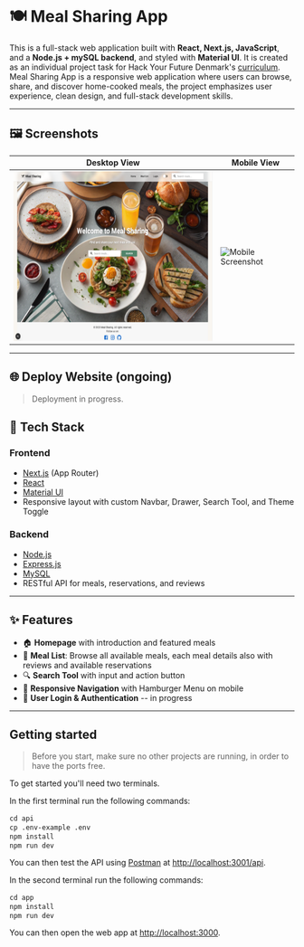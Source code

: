 # 🍽️ Meal Sharing App

This is a full-stack web application built with **React, Next.js, JavaScript**, and a **Node.js + mySQL backend**, and styled with **Material UI**. It is created as an individual project task for Hack Your Future Denmark's [curriculum](https://github.com/HackYourFuture-CPH/curriculum). Meal Sharing App is a responsive web application where users can browse, share, and discover home-cooked meals, the project emphasizes user experience, clean design, and full-stack development skills.

---

## 🖼️ Screenshots

| Desktop View                                                                | Mobile View                                       |
| --------------------------------------------------------------------------- | ------------------------------------------------- |
| <img src="./images/msawebsitess.png" alt="Desktop Screenshot" height="300"> | <img src="" alt="Mobile Screenshot" height="300"> |

---

## 🌐 Deploy Website (ongoing)

> Deployment in progress.

## 🔧 Tech Stack

### Frontend

- [Next.js](https://nextjs.org/) (App Router)
- [React](https://reactjs.org/)
- [Material UI](https://mui.com/)
- Responsive layout with custom Navbar, Drawer, Search Tool, and Theme Toggle

### Backend

- [Node.js](https://nodejs.org/)
- [Express.js](https://expressjs.com/)
- [MySQL](https://www.mysql.com/)
- RESTful API for meals, reservations, and reviews

---

## ✨ Features

- 🏠 **Homepage** with introduction and featured meals
- 🍛 **Meal List**: Browse all available meals, each meal details also with reviews and available reservations
- 🔍 **Search Tool** with input and action button
- 📱 **Responsive Navigation** with Hamburger Menu on mobile
- 🔐 **User Login & Authentication** -- in progress

---

## Getting started

> Before you start, make sure no other projects are running, in order to have the ports free.

To get started you'll need two terminals.

In the first terminal run the following commands:

```
cd api
cp .env-example .env
npm install
npm run dev
```

You can then test the API using [Postman](https://www.postman.com/) at [http://localhost:3001/api](http://localhost:3001/api).

In the second terminal run the following commands:

```
cd app
npm install
npm run dev
```

You can then open the web app at [http://localhost:3000](http://localhost:3000).

